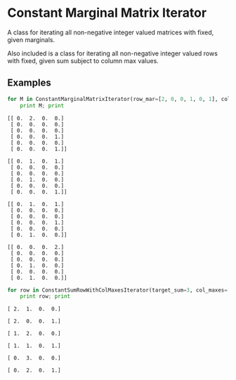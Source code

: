 # Constant Marginal Matrix Iterator
A class for iterating all non-negative integer valued matrices with fixed, given marginals.

Also included is a class for iterating all non-negative integer valued rows with fixed, given sum
subject to column max values.


## Examples

```python
for M in ConstantMarginalMatrixIterator(row_mar=[2, 0, 0, 1, 0, 1], col_mar=[0, 2, 0, 2]):
    print M; print
```

```
[[ 0.  2.  0.  0.]
 [ 0.  0.  0.  0.]
 [ 0.  0.  0.  0.]
 [ 0.  0.  0.  1.]
 [ 0.  0.  0.  0.]
 [ 0.  0.  0.  1.]]

[[ 0.  1.  0.  1.]
 [ 0.  0.  0.  0.]
 [ 0.  0.  0.  0.]
 [ 0.  1.  0.  0.]
 [ 0.  0.  0.  0.]
 [ 0.  0.  0.  1.]]

[[ 0.  1.  0.  1.]
 [ 0.  0.  0.  0.]
 [ 0.  0.  0.  0.]
 [ 0.  0.  0.  1.]
 [ 0.  0.  0.  0.]
 [ 0.  1.  0.  0.]]

[[ 0.  0.  0.  2.]
 [ 0.  0.  0.  0.]
 [ 0.  0.  0.  0.]
 [ 0.  1.  0.  0.]
 [ 0.  0.  0.  0.]
 [ 0.  1.  0.  0.]]
```

```python
for row in ConstantSumRowWithColMaxesIterator(target_sum=3, col_maxes=[2, 3, 0, 1]):
    print row; print
```

```
[ 2.  1.  0.  0.]

[ 2.  0.  0.  1.]

[ 1.  2.  0.  0.]

[ 1.  1.  0.  1.]

[ 0.  3.  0.  0.]

[ 0.  2.  0.  1.]
```
